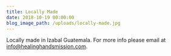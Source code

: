 ```yaml
---
title: Locally Made
date: 2018-10-19 00:00:00
blog_image_path: /uploads/locally-made.jpg
---
```


Locally made in Izabal Guatemala. For more info please email at [info@healinghandsmission.com](mailto:info@healinghandsmission.com).